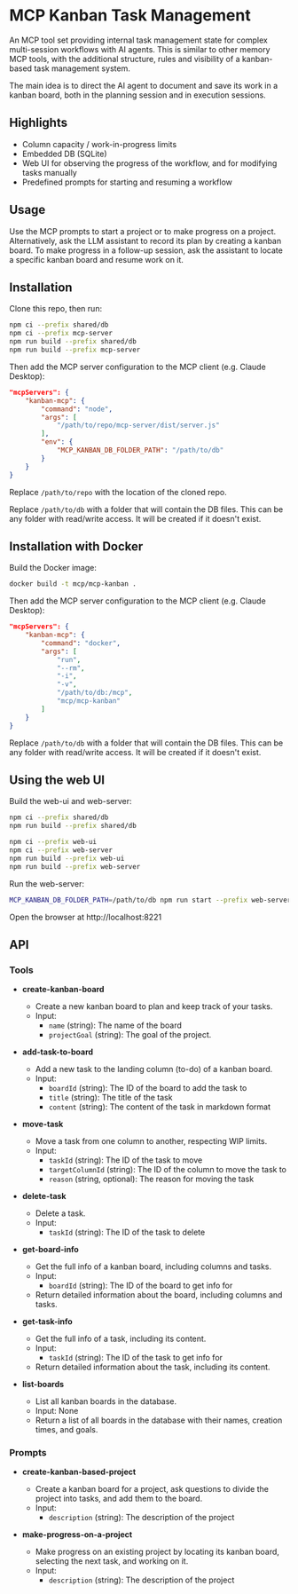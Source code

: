 # MCP Kanban Task Management
An MCP tool set providing internal task management state for complex multi-session workflows with AI agents. This is similar to other memory MCP tools, with the additional structure, rules and visibility of a kanban-based task management system.

The main idea is to direct the AI agent to document and save its work in a kanban board, both in the planning session and in execution sessions.

## Highlights
- Column capacity / work-in-progress limits
- Embedded DB (SQLite)
- Web UI for observing the progress of the workflow, and for modifying tasks manually
- Predefined prompts for starting and resuming a workflow

## Usage
Use the MCP prompts to start a project or to make progress on a project. 
Alternatively, ask the LLM assistant to record its plan by creating a kanban board. To make progress in a follow-up session, ask the assistant to locate a specific kanban board and resume work on it.

## Installation
Clone this repo, then run:
```sh
npm ci --prefix shared/db
npm ci --prefix mcp-server
npm run build --prefix shared/db
npm run build --prefix mcp-server
```

Then add the MCP server configuration to the MCP client (e.g. Claude Desktop):
```json
"mcpServers": {
    "kanban-mcp": {
        "command": "node",
        "args": [
            "/path/to/repo/mcp-server/dist/server.js"
        ],
        "env": {
            "MCP_KANBAN_DB_FOLDER_PATH": "/path/to/db"
        }
    }
}
```

Replace `/path/to/repo` with the location of the cloned repo.

Replace `/path/to/db` with a folder that will contain the DB files. This can be any folder with read/write access. It will be created if it doesn't exist.

## Installation with Docker
Build the Docker image:
```sh
docker build -t mcp/mcp-kanban .
```

Then add the MCP server configuration to the MCP client (e.g. Claude Desktop):
```json
"mcpServers": {
    "kanban-mcp": {
        "command": "docker",
        "args": [
            "run",
            "--rm",
            "-i",
            "-v",
            "/path/to/db:/mcp",
            "mcp/mcp-kanban"
        ]
    }
}
```

Replace `/path/to/db` with a folder that will contain the DB files. This can be any folder with read/write access. It will be created if it doesn't exist.


## Using the web UI

Build the web-ui and web-server:
```sh
npm ci --prefix shared/db
npm run build --prefix shared/db

npm ci --prefix web-ui
npm ci --prefix web-server
npm run build --prefix web-ui
npm run build --prefix web-server
```

Run the web-server:
```sh
MCP_KANBAN_DB_FOLDER_PATH=/path/to/db npm run start --prefix web-server
```

Open the browser at http://localhost:8221

## API
### Tools

- **create-kanban-board**
  - Create a new kanban board to plan and keep track of your tasks.
  - Input:
      - `name` (string): The name of the board
      - `projectGoal` (string): The goal of the project.

- **add-task-to-board**
  - Add a new task to the landing column (to-do) of a kanban board.
  - Input:
      - `boardId` (string): The ID of the board to add the task to
      - `title` (string): The title of the task
      - `content` (string): The content of the task in markdown format

- **move-task**
  - Move a task from one column to another, respecting WIP limits.
  - Input:
      - `taskId` (string): The ID of the task to move
      - `targetColumnId` (string): The ID of the column to move the task to
      - `reason` (string, optional): The reason for moving the task

- **delete-task**
  - Delete a task.
  - Input:
      - `taskId` (string): The ID of the task to delete

- **get-board-info**
  - Get the full info of a kanban board, including columns and tasks.
  - Input:
      - `boardId` (string): The ID of the board to get info for
  - Return detailed information about the board, including columns and tasks.

- **get-task-info**
  - Get the full info of a task, including its content.
  - Input:
      - `taskId` (string): The ID of the task to get info for
  - Return detailed information about the task, including its content.

- **list-boards**
  - List all kanban boards in the database.
  - Input: None
  - Return a list of all boards in the database with their names, creation times, and goals.

### Prompts

- **create-kanban-based-project**
  - Create a kanban board for a project, ask questions to divide the project into tasks, and add them to the board.
  - Input:
    - `description` (string): The description of the project


- **make-progress-on-a-project**
  - Make progress on an existing project by locating its kanban board, selecting the next task, and working on it.
  - Input:
    - `description` (string): The description of the project
